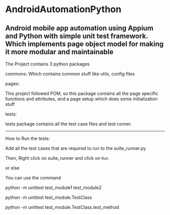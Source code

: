 # AndroidAutomationPython
Android mobile app automation using Appium and Python with simple unit test framework. 
Which implements page object model for making it more modular and maintainable
--------------------------------------------------------------------------------------------------

The Project contains 3 python packages

commons:
Which contains common stuff like utils, config files

pages:

This project followed POM, so this package contains all the page specific functions and attributes, 
and a page setup which does some initialization stuff

tests:

tests package contains all the test case files and test runner.

--------------------------------------------------------------------------------------------------

How to Run the tests:

Add all the test cases that are required to run to the suite_runner.py

Then, Right click on suite_runner and click on `Run`

or else

You can use the command 

python -m unittest test_module1 test_module2

python -m unittest test_module.TestClass

python -m unittest test_module.TestClass.test_method
